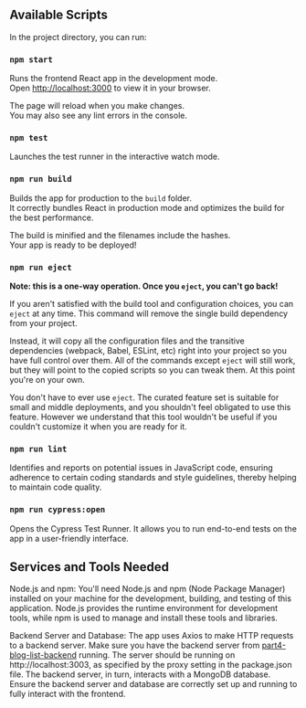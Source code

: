 ## Available Scripts

In the project directory, you can run:

### `npm start`

Runs the frontend React app in the development mode.\
Open [http://localhost:3000](http://localhost:3000) to view it in your browser.

The page will reload when you make changes.\
You may also see any lint errors in the console.

### `npm test`

Launches the test runner in the interactive watch mode.

### `npm run build`

Builds the app for production to the `build` folder.\
It correctly bundles React in production mode and optimizes the build for the best performance.

The build is minified and the filenames include the hashes.\
Your app is ready to be deployed!

### `npm run eject`

**Note: this is a one-way operation. Once you `eject`, you can't go back!**

If you aren't satisfied with the build tool and configuration choices, you can `eject` at any time. This command will remove the single build dependency from your project.

Instead, it will copy all the configuration files and the transitive dependencies (webpack, Babel, ESLint, etc) right into your project so you have full control over them. All of the commands except `eject` will still work, but they will point to the copied scripts so you can tweak them. At this point you're on your own.

You don't have to ever use `eject`. The curated feature set is suitable for small and middle deployments, and you shouldn't feel obligated to use this feature. However we understand that this tool wouldn't be useful if you couldn't customize it when you are ready for it.

### `npm run lint`

Identifies and reports on potential issues in JavaScript code, ensuring adherence to certain coding standards and style guidelines, thereby helping to maintain code quality.

### `npm run cypress:open`

Opens the Cypress Test Runner. It allows you to run end-to-end tests on the app in a user-friendly interface.

## Services and Tools Needed

Node.js and npm: You'll need Node.js and npm (Node Package Manager) installed on your machine for the development, building, and testing of this application. Node.js provides the runtime environment for development tools, while npm is used to manage and install these tools and libraries.

Backend Server and Database: The app uses Axios to make HTTP requests to a backend server. Make sure you have the backend server from [part4-blog-list-backend](https://github.com/amywlchong/full-stack-open/tree/master/part4-testing-servers-and-user-administration/blog-list-backend) running. The server should be running on http://localhost:3003, as specified by the proxy setting in the package.json file. The backend server, in turn, interacts with a MongoDB database. Ensure the backend server and database are correctly set up and running to fully interact with the frontend.
